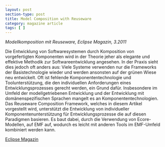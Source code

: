 ```yaml
---
layout: post
section-type: post
title: Model Composition with Reuseware
category: magazine article
tags: [ ]
---
```

_Modellkomposition mit Reuseware, Eclipse Magazin, 3.2011_

Die Entwicklung von Softwaresystemen durch Komposition von vorgefertigten Komponenten wird in der Theorie jeher als elegante und effektive Methodik zur Softwareentwicklung angesehen. In der Praxis sieht dies jedoch oft anders aus: Viele Systeme verwenden nur die Frameworks der Basistechnologie wieder und werden ansonsten auf der grünen Wiese neu entwickelt. Oft ist fehlende Komponententechnologie und Toolunterstützung, die den individuellen Anforderungen eines Entwicklungsprozesses gerecht werden, ein Grund dafür. Insbesondere im Umfeld der modellgetriebenen Entwicklung und der Entwicklung mit domänenspezifischen Sprachen mangelt es an Komponententechnologien. Das Reuseware Composition Framework, welches in diesem Artikel vorgestellt wird, unterstützt die Entwicklung von individueller Komponentenunterstützung für Entwicklungsprozesse die auf diesen Paradigmen basieren. Es baut dabei, durch die Verwendung von Ecore-Modellen, auf EMF auf, wodurch es leicht mit anderen Tools im EMF-Umfeld kombiniert werden kann.

<a href="https://jaxenter.de/magazine/eclipse-magazin">Eclipse Magazin</a>
